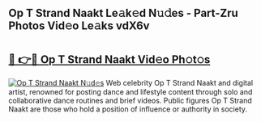 ## Op T Strand Naakt Le𝚊k𝚎d N𝚞𝚍es - Part-Zru Photos Vid𝚎o Le𝚊ks vdX6v

# <h2><a href="http://fb4vtj.evod.top/?m=Op+T+Strand+Naakt">🔗 👉🔴 Op T Strand Naakt Vid𝚎o Ph𝚘t𝚘s</a></h2>

[![Op T Strand Naakt N𝚞d𝚎s](https://i.imgur.com/8V9OHl7.gif)](http://fb4vtj.evod.top/?m=Op+T+Strand+Naakt)
Web celebrity Op T Strand Naakt and digital artist, renowned for posting dance and lifestyle content through solo and collaborative dance routines and brief videos. Public figures Op T Strand Naakt are those who hold a position of influence or authority in society. 
